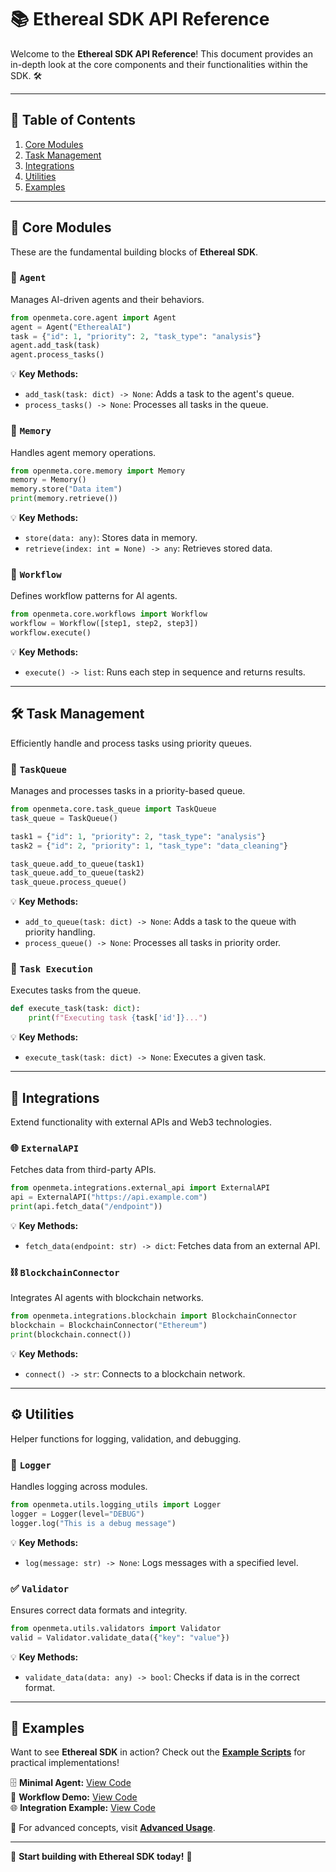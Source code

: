 # 📚 Ethereal SDK API Reference

Welcome to the **Ethereal SDK API Reference**! This document provides an in-depth look at the core components and their functionalities within the SDK. 🛠️

---

## 📌 Table of Contents
1. [Core Modules](#core-modules)
2. [Task Management](#task-management)
3. [Integrations](#integrations)
4. [Utilities](#utilities)
5. [Examples](#examples)

---

## 🏧 Core Modules
These are the fundamental building blocks of **Ethereal SDK**.

### 🔹 `Agent`
Manages AI-driven agents and their behaviors.
```python
from openmeta.core.agent import Agent
agent = Agent("EtherealAI")
task = {"id": 1, "priority": 2, "task_type": "analysis"}
agent.add_task(task)
agent.process_tasks()
```
💡 **Key Methods:**
- `add_task(task: dict) -> None`: Adds a task to the agent's queue.
- `process_tasks() -> None`: Processes all tasks in the queue.

### 🔹 `Memory`
Handles agent memory operations.
```python
from openmeta.core.memory import Memory
memory = Memory()
memory.store("Data item")
print(memory.retrieve())
```
💡 **Key Methods:**
- `store(data: any)`: Stores data in memory.
- `retrieve(index: int = None) -> any`: Retrieves stored data.

### 🔹 `Workflow`
Defines workflow patterns for AI agents.
```python
from openmeta.core.workflows import Workflow
workflow = Workflow([step1, step2, step3])
workflow.execute()
```
💡 **Key Methods:**
- `execute() -> list`: Runs each step in sequence and returns results.

---

## 🛠 Task Management
Efficiently handle and process tasks using priority queues.

### 🔹 `TaskQueue`
Manages and processes tasks in a priority-based queue.
```python
from openmeta.core.task_queue import TaskQueue
task_queue = TaskQueue()

task1 = {"id": 1, "priority": 2, "task_type": "analysis"}
task2 = {"id": 2, "priority": 1, "task_type": "data_cleaning"}

task_queue.add_to_queue(task1)
task_queue.add_to_queue(task2)
task_queue.process_queue()
```
💡 **Key Methods:**
- `add_to_queue(task: dict) -> None`: Adds a task to the queue with priority handling.
- `process_queue() -> None`: Processes all tasks in priority order.

### 🔹 `Task Execution`
Executes tasks from the queue.
```python
def execute_task(task: dict):
    print(f"Executing task {task['id']}...")
```
💡 **Key Methods:**
- `execute_task(task: dict) -> None`: Executes a given task.

---

## 🔗 Integrations
Extend functionality with external APIs and Web3 technologies.

### 🌐 `ExternalAPI`
Fetches data from third-party APIs.
```python
from openmeta.integrations.external_api import ExternalAPI
api = ExternalAPI("https://api.example.com")
print(api.fetch_data("/endpoint"))
```
💡 **Key Methods:**
- `fetch_data(endpoint: str) -> dict`: Fetches data from an external API.

### ⛓ `BlockchainConnector`
Integrates AI agents with blockchain networks.
```python
from openmeta.integrations.blockchain import BlockchainConnector
blockchain = BlockchainConnector("Ethereum")
print(blockchain.connect())
```
💡 **Key Methods:**
- `connect() -> str`: Connects to a blockchain network.

---

## ⚙ Utilities
Helper functions for logging, validation, and debugging.

### 📝 `Logger`
Handles logging across modules.
```python
from openmeta.utils.logging_utils import Logger
logger = Logger(level="DEBUG")
logger.log("This is a debug message")
```
💡 **Key Methods:**
- `log(message: str) -> None`: Logs messages with a specified level.

### ✅ `Validator`
Ensures correct data formats and integrity.
```python
from openmeta.utils.validators import Validator
valid = Validator.validate_data({"key": "value"})
```
💡 **Key Methods:**
- `validate_data(data: any) -> bool`: Checks if data is in the correct format.

---

## 🎯 Examples
Want to see **Ethereal SDK** in action? Check out the **[Example Scripts](../examples)** for practical implementations!

🗄 **Minimal Agent:** [View Code](../examples/minimal_agent.py)  
🔄 **Workflow Demo:** [View Code](../examples/workflow_demo.py)  
🌐 **Integration Example:** [View Code](../examples/integration_example.py)  

📖 For advanced concepts, visit **[Advanced Usage](examples/advanced_usage.md)**.

---

🚀 **Start building with Ethereal SDK today!** 🚀

